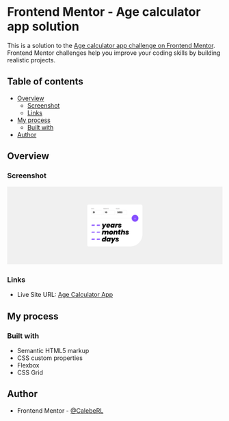 # Frontend Mentor - Age calculator app solution

This is a solution to the [Age calculator app challenge on Frontend Mentor](https://www.frontendmentor.io/challenges/age-calculator-app-dF9DFFpj-Q). Frontend Mentor challenges help you improve your coding skills by building realistic projects. 

## Table of contents

- [Overview](#overview)
  - [Screenshot](#screenshot)
  - [Links](#links)
- [My process](#my-process)
  - [Built with](#built-with)
- [Author](#author)

## Overview

### Screenshot

![screenshot](./assets/images/screenshot.png)

### Links

- Live Site URL: [Age Calculator App](https://caleberl.github.io/age-calculator-app/)

## My process

### Built with

- Semantic HTML5 markup
- CSS custom properties
- Flexbox
- CSS Grid

## Author

- Frontend Mentor - [@CalebeRL](https://www.frontendmentor.io/profile/CalebeRL)

